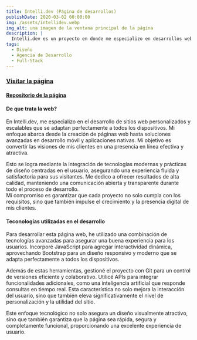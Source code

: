 ```yaml
---
title: Intelli.dev (Página de desarrollos)
publishDate: 2020-03-02 00:00:00
img: /assets/intellidev.webp
img_alt: una imagen de la ventana principal de la página
description: |
  Intelli.dev es un proyecto en donde me especializo en desarrollos web. Además, ofrezco soluciones en desarrollo móvil y aplicaciones nativas, adaptándome a las necesidades específicas de cada cliente para entregar productos ideales.
tags:
  - Diseño
  - Agencia de Desarrollo
  - Full-Stack
---
```


### <a target="_blank" href="https://intellidev.vercel.app">Visitar la página</a>
#### <a target="_blank" href="https://github.com/BuschFranco/Intelli.dev">Repositorio de la página</a>

#### De que trata la web?

En Intelli.dev, me especializo en el desarrollo de sitios web personalizados y escalables que se adaptan perfectamente a todos los dispositivos. Mi enfoque abarca desde la creación de páginas web hasta soluciones avanzadas en desarrollo móvil y aplicaciones nativas. Mi objetivo es convertir las visiones de mis clientes en una presencia en línea efectiva y atractiva.

Esto se logra mediante la integración de tecnologías modernas y prácticas de diseño centradas en el usuario, asegurando una experiencia fluida y satisfactoria para sus visitantes. Me dedico a ofrecer resultados de alta calidad, manteniendo una comunicación abierta y transparente durante todo el proceso de desarrollo.
<br>Mi compromiso es garantizar que cada proyecto no solo cumpla con los requisitos, sino que también impulse el crecimiento y la presencia digital de mis clientes.

#### Teconologías utilizadas en el desarrollo

Para desarrollar esta página web, he utilizado una combinación de tecnologías avanzadas para asegurar una buena experiencia para los usuarios. Incorporé JavaScript para agregar interactividad dinámica, aprovechando Bootstrap para un diseño responsivo y moderno que se adapta perfectamente a todos los dispositivos.

Además de estas herramientas, gestioné el proyecto con Git para un control de versiones eficiente y colaborativo. Utilicé APIs para integrar funcionalidades adicionales, como una inteligencia artificial que responde consultas en tiempo real. Esta característica no solo mejora la interacción del usuario, sino que también eleva significativamente el nivel de personalización y la utilidad del sitio.

Este enfoque tecnológico no solo asegura un diseño visualmente atractivo, sino que también garantiza que la página sea rápida, segura y completamente funcional, proporcionando una excelente experiencia de usuario.
